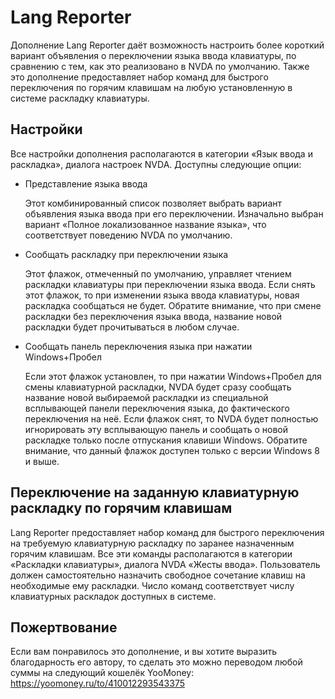 # Lang Reporter

Дополнение Lang Reporter даёт возможность настроить более короткий вариант объявления о переключении языка ввода клавиатуры, по сравнению с тем, как это реализовано в NVDA по умолчанию.
Также это дополнение предоставляет набор команд для быстрого переключения по горячим клавишам на любую установленную в системе раскладку клавиатуры.

## Настройки

Все настройки дополнения располагаются в категории «Язык ввода и раскладка», диалога настроек NVDA.
Доступны следующие опции:

+ Представление языка ввода

	Этот комбинированный список позволяет выбрать вариант объявления языка ввода при его переключении.
	Изначально выбран вариант «Полное локализованное название языка», что соответствует поведению NVDA по умолчанию.

+ Сообщать раскладку при переключении языка

	Этот флажок, отмеченный по умолчанию, управляет чтением раскладки клавиатуры при переключении языка ввода.
	Если снять этот флажок, то при изменении языка ввода клавиатуры, новая раскладка  сообщаться не будет.
	Обратите внимание, что при смене раскладки без переключения языка ввода, название новой раскладки будет прочитываться в любом случае.

+ Сообщать панель переключения языка при нажатии Windows+Пробел

	Если этот флажок установлен, то при нажатии Windows+Пробел для смены клавиатурной раскладки, NVDA будет сразу сообщать название новой выбираемой раскладки из специальной всплывающей панели переключения языка, до фактического переключения на неё.
	Если флажок снят, то NVDA будет полностью игнорировать эту всплывающую панель и сообщать о новой раскладке только после отпускания клавиши Windows.
	Обратите внимание, что данный флажок доступен только с версии Windows 8 и выше.

## Переключение на заданную клавиатурную раскладку по горячим клавишам

Lang Reporter предоставляет набор команд для быстрого переключения на требуемую клавиатурную раскладку по заранее назначенным горячим клавишам.
Все эти команды располагаются в категории «Раскладки клавиатуры», диалога NVDA «Жесты ввода».
Пользователь должен самостоятельно назначить свободное сочетание клавиш на необходимые ему раскладки.
Число команд соответствует числу клавиатурных раскладок доступных в системе.

## Пожертвование
Если вам понравилось это дополнение, и вы хотите выразить благодарность его автору, то сделать это можно переводом любой суммы на следующий кошелёк YooMoney: <https://yoomoney.ru/to/410012293543375>
